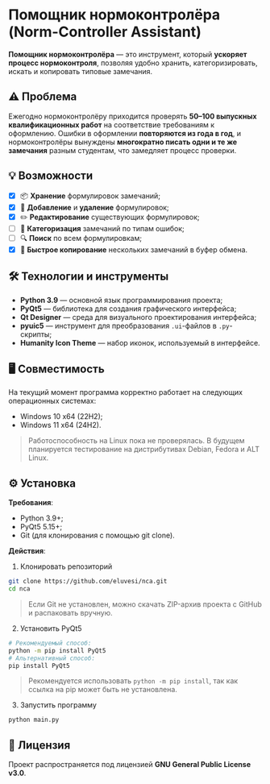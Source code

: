 # Помощник нормоконтролёра (Norm-Controller Assistant)
**Помощник нормоконтролёра** — это инструмент, который **ускоряет процесс нормоконтроля**, позволяя удобно хранить, категоризировать, искать и копировать типовые замечания.

## ⚠️ Проблема
Ежегодно нормоконтролёру приходится проверять **50–100 выпускных квалификационных работ** на соответствие требованиям к оформлению. Ошибки в оформлении **повторяются из года в год**, и нормоконтролёры вынуждены **многократно писать одни и те же замечания** разным студентам, что замедляет процесс проверки.

## 💡 Возможности
- [x] 📦 **Хранение** формулировок замечаний;
- [x] 📝 **Добавление** и **удаление** формулировок;
- [x] ✏️ **Редактирование** существующих формулировок;
- [ ] 📂 **Категоризация** замечаний по типам ошибок;
- [ ] 🔍 **Поиск** по всем формулировкам;
- [x] 📑 **Быстрое копирование** нескольких замечаний в буфер обмена.

## 🛠️ Технологии и инструменты
-   **Python 3.9** — основной язык программирования проекта;
-   **PyQt5** — библиотека для создания графического интерфейса;
-   **Qt Designer** — среда для визуального проектирования интерфейса;
-   **pyuic5** — инструмент для преобразования `.ui`-файлов в `.py`-скрипты;
-   **Humanity Icon Theme** — набор иконок, используемый в интерфейсе.

## 🖥️ Совместимость
На текущий момент программа корректно работает на следующих операционных системах:
- Windows 10 x64 (22H2);
- Windows 11 x64 (24H2).

>Работоспособность на Linux пока не проверялась. В будущем планируется тестирование на дистрибутивах Debian, Fedora и ALT Linux.

## ⚙️ Установка
**Требования**:
- Python 3.9+;
- PyQt5 5.15+;
- Git (для клонирования с помощью git clone).

**Действия**:
1. Клонировать репозиторий
```sh
git clone https://github.com/eluvesi/nca.git
cd nca
```
>Если Git не установлен, можно скачать ZIP-архив проекта с GitHub и распаковать вручную.
2. Установить PyQt5
```sh
# Рекомендуемый способ:
python -m pip install PyQt5
# Альтернативный способ:
pip install PyQt5
```
>Рекомендуется использовать `python -m pip install`, так как ссылка на pip может быть не установлена.
3. Запустить программу
```sh
python main.py
```

## 📜 Лицензия
Проект распространяется под лицензией **GNU General Public License v3.0**.